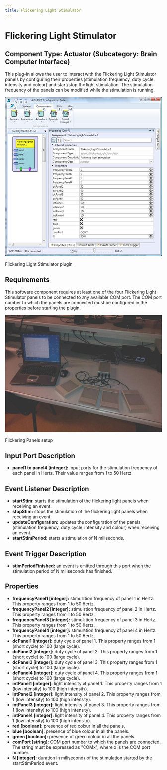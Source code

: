 ```yaml
---
title: Flickering Light Stimulator
---
```


# Flickering Light Stimulator

## Component Type: Actuator (Subcategory: Brain Computer Interface)

This plug-in allows the user to interact with the Flickering Light Stimulator panels by configuring their properties (stimulation frequency, duty cycle, intensity and colour) and start/stop the light stimulation. The stimulation frequency of the panels can be modified while the stimulation is running.

![Screenshot: Flickering Light Stimulator plugin](./img/flickeringlightstimulator.jpg "Screenshot: Flickering Light Stimulator plugin")

Flickering Light Stimulator plugin

## Requirements

This software component requires at least one of the four Flickering Light Stimulator panels to be connected to any available COM port. The COM port number to which the panels are connected must be configured in the properties before starting the plugin.

![Screenshot: Flickering Panels setup](./img/flickeringpanels.jpg "Screenshot: Flickering Panels setup")

Flickering Panels setup

## Input Port Description

*   **panel1 to panel4 \[integer\]:** input ports for the stimulation frequency of each panel in Hertz. Their value ranges from 1 to 50 Hertz.

## Event Listener Description

*   **startStim:** starts the stimulation of the flickering light panels when receiving an event.
*   **stopStim:** stops the stimulation of the flickering light panels when receiving an event.
*   **updateConfiguration:** updates the configuration of the panels (stimulation frequency, duty cycle, intensity and colour) when receiving an event.
*   **startStimPeriod:** starts a stimulation of N miliseconds.

## Event Trigger Description

*   **stimPeriodFinished:** an event is emitted through this port when the stimulation period of N miliseconds has finished.

## Properties

*   **frequencyPanel1 \[integer\]:** stimulation frequency of panel 1 in Hertz. This property ranges from 1 to 50 Hertz.
*   **frequencyPanel2 \[integer\]:** stimulation frequency of panel 2 in Hertz. This property ranges from 1 to 50 Hertz.
*   **frequencyPanel3 \[integer\]:** stimulation frequency of panel 3 in Hertz. This property ranges from 1 to 50 Hertz.
*   **frequencyPanel4 \[integer\]:** stimulation frequency of panel 4 in Hertz. This property ranges from 1 to 50 Hertz.
*   **dcPanel1 \[integer\]:** duty cycle of panel 1. This property ranges from 1 (short cycle) to 100 (large cycle).
*   **dcPanel2 \[integer\]:** duty cycle of panel 2. This property ranges from 1 (short cycle) to 100 (large cycle).
*   **dcPanel3 \[integer\]:** duty cycle of panel 3. This property ranges from 1 (short cycle) to 100 (large cycle).
*   **dcPanel4 \[integer\]:** duty cycle of panel 4. This property ranges from 1 (short cycle) to 100 (large cycle).
*   **intPanel1 \[integer\]:** light intensity of panel 1. This property ranges from 1 (low intensity) to 100 (high intensity).
*   **intPanel2 \[integer\]:** light intensity of panel 2. This property ranges from 1 (low intensity) to 100 (high intensity).
*   **intPanel3 \[integer\]:** light intensity of panel 3. This property ranges from 1 (low intensity) to 100 (high intensity).
*   **intPanel4 \[integer\]:** light intensity of panel 4. This property ranges from 1 (low intensity) to 100 (high intensity).
*   **red \[boolean\]:** presence of red colour in all the panels.
*   **blue \[boolean\]:** presence of blue colour in all the panels.
*   **green \[boolean\]:** presence of green colour in all the panels.
*   **comPort \[string\]:** COM port number to which the panels are connected. The string must be expressed as "COMx", where x is the COM port number.
*   **N \[integer\]:** duration in miliseconds of the stimulation started by the startStimPeriod event.